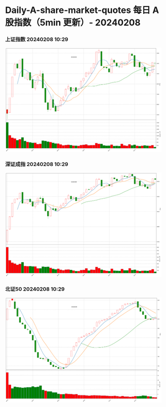 
# Daily-A-share-market-quotes 每日 A 股指数（5min 更新）- 20240208

### 上证指数 20240208 10:29
![](./fig/2024/2/20240208-sh000001.png)

### 深证成指 20240208 10:29
![](./fig/2024/2/20240208-sz399001.png)

### 北证50 20240208 10:29
![](./fig/2024/2/20240208-bj899050.png)
